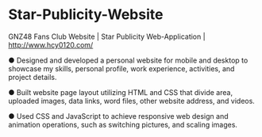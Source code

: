 # Star-Publicity-Website
GNZ48 Fans Club Website | Star Publicity Web-Application | http://www.hcy0120.com/

● Designed and developed a personal website for mobile and desktop to showcase my skills, personal profile, work experience, activities, and project details.

● Built website page layout utilizing HTML and CSS that divide area, uploaded images, data links, word files, other website address, and videos.

● Used CSS and JavaScript to achieve responsive web design and animation operations, such as switching pictures, and scaling images.
